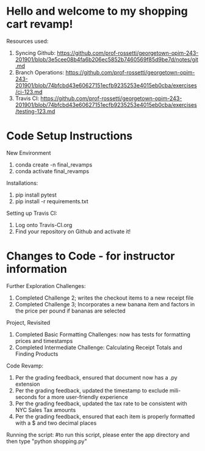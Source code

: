 # Hello and welcome to my shopping cart revamp!

Resources used: 
1. Syncing Github: https://github.com/prof-rossetti/georgetown-opim-243-201901/blob/3e5cee08b4fa6b206ec5852b7460569f85d9be7d/notes/git.md
2. Branch Operations: https://github.com/prof-rossetti/georgetown-opim-243-201901/blob/74bfcbd43e60627151ecfb9235253e4015eb0cba/exercises/ci-123.md
3. Travis CI: https://github.com/prof-rossetti/georgetown-opim-243-201901/blob/74bfcbd43e60627151ecfb9235253e4015eb0cba/exercises/testing-123.md

# Code Setup Instructions
New Environment
1. conda create -n final_revamps
2. conda activate final_revamps

Installations: 
1. pip install pytest
2. pip install -r requirements.txt

Setting up Travis CI:
1. Log onto Travis-CI.org
2. Find your repository on Github and activate it!

# Changes to Code - for instructor information
Further Exploration Challenges:
1.  Completed Challenge 2; writes the checkout items to a new receipt file
2.  Completed Challenge 3; Incorporates a new banana item and factors in the price per pound if bananas are selected

Project, Revisited
1.  Completed Basic Formatting Challenges: now has tests for formatting prices and timestamps
2. Completed Intermediate Challenge: Calculating Receipt Totals and Finding Products

Code Revamp:
1.  Per the grading feedback, ensured that document now has a .py extension
2.  Per the grading feedback, updated the timestamp to exclude mili-seconds for a more user-friendly experience
3.  Per the grading feedback, updated the tax rate to be consistent with NYC Sales Tax amounts
4.  Per the grading feedback, ensured that each item is properly formatted with a $ and two decimal places

Running the script:
#to run this script, please enter the app directory and then type "python shopping.py"
